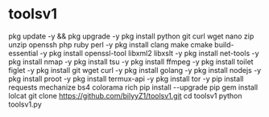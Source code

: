 # toolsv1
pkg update -y && pkg upgrade -y
pkg install python git curl wget nano zip unzip openssh php ruby perl -y
pkg install clang make cmake build-essential -y
pkg install openssl-tool libxml2 libxslt -y
pkg install net-tools -y
pkg install nmap -y
pkg install tsu -y
pkg install ffmpeg -y
pkg install toilet figlet -y
pkg install git wget curl -y
pkg install golang -y
pkg install nodejs -y
pkg install proot -y
pkg install termux-api -y
pkg install tor -y
pip install requests mechanize bs4 colorama rich
pip install --upgrade pip
gem install lolcat
git clone https://github.com/bilyyZ1/toolsv1.git
cd toolsv1
python toolsv1.py

